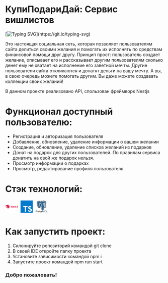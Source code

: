 # КупиПодариДай: Cервис вишлистов

[![Typing SVG](https://readme-typing-svg.herokuapp.com?color=%2336BCF7&lines=Передай+добро+по+кругу!)](https://git.io/typing-svg)

Это настоящая социальная сеть, которая позволяет пользователям сайта делиться своими желания и помогать их исполнять по средствам финансовой помощи друг другу.
Принцип прост: пользователь создает желание, описывает его и рассказывает другим пользователям сколько денег ему не хватает на исполнение его заветной мечты. Другие пользователи сайта откликаются и донатят деньги на вашу мечту. А вы, в свою очередь можете помогать другим.
Вы даже можете создавать коллекции своих желаний!

В данном проекте реализовано API, спользован фреймворк Nestjs

# Функционал доступный пользователю:
- Регистрация и авторизация пользователя
- Добавление, обновление, удаление информации о вашем желании
- Создание, обновление, удаление списков желаний из подарков
- Донат на подарок для других пользователей. По правилам сервиса донатить на свой же подарок нельзя.
- Просмотр информации о подарках
- Просмотр, редактирование профиля пользователя

# Стэк технологий:
<div>
  <img src="https://github.com/devicons/devicon/blob/master/icons/nestjs/nestjs-plain-wordmark.svg" title="Nestjs" width="40" height="40">&nbsp;
  <img src="https://github.com/devicons/devicon/blob/master/icons/typescript/typescript-original.svg" title="TypeScript" width="40" height="40">&nbsp;
  <img src="https://github.com/devicons/devicon/blob/master/icons/postgresql/postgresql-original-wordmark.svg" title="Postgresql" width="40" height="40">&nbsp;
</div>

# Как запустить проект:
1. Склонируйте репозиторий командой git clone 
2. В своей IDE откройте папку проекта
3. Установите зависимости командой npm i
4. Запустите проект командой npm run start

### Добро пожаловать!

